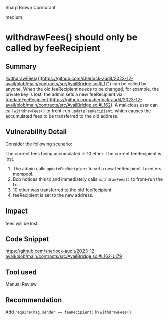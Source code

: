 Sharp Brown Cormorant

medium

# withdrawFees() should only be called by feeRecipient

## Summary

[[withdrawFees()](https://github.com/sherlock-audit/2023-12-avail/blob/main/contracts/src/AvailBridge.sol#L171)](https://github.com/sherlock-audit/2023-12-avail/blob/main/contracts/src/AvailBridge.sol#L171) can be called by anyone. When the old feeRecipient needs to be changed, for example, the private key is lost, the admin sets a new feeRecipient via [[updateFeeRecipient](https://github.com/sherlock-audit/2023-12-avail/blob/main/contracts/src/AvailBridge.sol#L162)](https://github.com/sherlock-audit/2023-12-avail/blob/main/contracts/src/AvailBridge.sol#L162). A malicious user can call `withdrawFees()` to front-run `updateFeeRecipient`, which causes the accumulated fees to be transferred to the old address.

## Vulnerability Detail

Consider the following scenario:

The current fees being accumulated is 10 ether. The current feeRecipient is lost.

1.  The admin calls `updateFeeRecipient` to set a new feeRecipient. tx enters mempool.
2.  Bob notices this tx and immediately calls `withdrawFees()` to front-run the tx.
3.  10 ether was transferred to the old feeRecipient.
4.  feeRecipient is set to the new address.

## Impact

fees will be lost.

## Code Snippet

https://github.com/sherlock-audit/2023-12-avail/blob/main/contracts/src/AvailBridge.sol#L162-L179

## Tool used

Manual Review

## Recommendation

Add `require(msg.sender == feeRecipient)` in `withdrawFees()`.